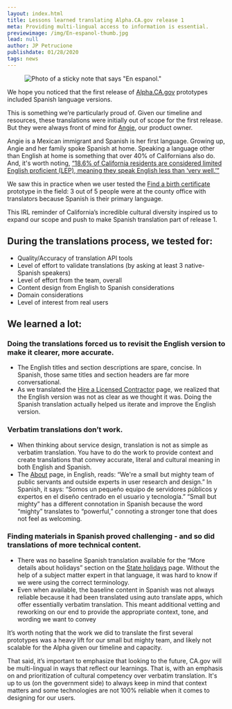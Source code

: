 ```yaml
---
layout: index.html
title: Lessons learned translating Alpha.CA.gov release 1
meta: Providing multi-lingual access to information is essential.
previewimage: /img/En-espanol-thumb.jpg
lead: null
author: JP Petrucione
publishdate: 01/28/2020
tags: news
---
```

<figure class="figure"><img src="/img/En-espanol-thumb.jpg" class="" alt="Photo of a sticky note that says &quot;En espanol.&quot;"><figcaption class="figure-caption"></figcaption></figure>

We hope you noticed that the first release of [Alpha.CA.gov](https://www.Alpha.CA.gov.com) prototypes included Spanish language versions.

This is something we’re particularly proud of. Given our timeline and resources, these translations were initially out of scope for the first release. But they were always front of mind for [Angie](https://twitter.com/abquirarte), our product owner.

Angie is a Mexican immigrant and Spanish is her first language. Growing up, Angie and her family spoke Spanish at home. Speaking a language other than English at home is something that over 40% of Californians also do. And, it's worth noting, [“18.6% of California residents are considered limited English proficient (LEP), meaning they speak English less than ‘very well.’”](https://blog.languageline.com/report-california-limited-english-proficient)

We saw this in practice when we user tested the [Find a birth certificate](https://alpha.ca.gov/services/request-birth-certificate/) prototype in the field: 3 out of 5 people were at the county office with translators because Spanish is their primary language.

This IRL reminder of California’s incredible cultural diversity inspired us to expand our scope and push to make Spanish translation part of release 1.

## During the translations process, we tested for:

*   Quality/Accuracy of translation API tools
*   Level of effort to validate translations (by asking at least 3 native-Spanish speakers)
*   Level of effort from the team, overall
*   Content design from English to Spanish considerations
*   Domain considerations
*   Level of interest from real users

## We learned a lot:

### Doing the translations forced us to revisit the English version to make it clearer, more accurate.

*   The English titles and section descriptions are spare, concise. In Spanish, those same titles and section headers are far more conversational.
*   As we translated the [Hire a Licensed Contractor](https://alpha.ca.gov/services/hire-licensed-contractor-home-improvements/) page, we realized that the English version was not as clear as we thought it was. Doing the Spanish translation actually helped us iterate and improve the English version.

### Verbatim translations don’t work.

*   When thinking about service design, translation is not as simple as verbatim translation. You have to do the work to provide context and create translations that convey accurate, literal and cultural meaning in both English and Spanish.
*   The [About](https://alpha.ca.gov/about/) page, in English, reads: “We're a small but mighty team of public servants and outside experts in user research and design.” In Spanish, it says: “Somos un pequeño equipo de servidores públicos y expertos en el diseño centrado en el usuario y tecnología.” “Small but mighty” has a different connotation in Spanish because the word “mighty” translates to “powerful,” connoting a stronger tone that does not feel as welcoming.

### Finding materials in Spanish proved challenging - and so did translations of more technical content.

*   There was no baseline Spanish translation available for the “More details about holidays” section on the [State holidays](https://alpha.ca.gov/services/state-california-employee-holidays/) page. Without the help of a subject matter expert in that language, it was hard to know if we were using the correct terminology.
*   Even when available, the baseline content in Spanish was not always reliable because it had been translated using auto translate apps, which offer essentially verbatim translation. This meant additional vetting and reworking on our end to provide the appropriate context, tone, and wording we want to convey

It’s worth noting that the work we did to translate the first several prototypes was a heavy lift for our small but mighty team, and likely not scalable for the Alpha given our timeline and capacity.

That said, it’s important to emphasize that looking to the future, CA.gov will be multi-lingual in ways that reflect our learnings. That is, with an emphasis on and prioritization of cultural competency over verbatim translation. It's up to us (on the government side) to always keep in mind that context matters and some technologies are not 100% reliable when it comes to designing for our users.
